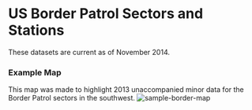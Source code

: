 # US Border Patrol Sectors and Stations

These datasets are current as of November 2014.

### Example Map
This map was made to highlight 2013 unaccompanied minor data for the Border Patrol sectors in the southwest.
![sample-border-map](https://cloud.githubusercontent.com/assets/1865304/6256730/badea4a2-b777-11e4-8bb2-3217524c683a.png)
